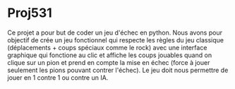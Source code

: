 # Proj531

Ce projet a pour but de coder un jeu d'échec en python.
Nous avons pour objectif de crée un jeu fonctionnel qui respecte les règles du jeu classique (déplacements + coups spéciaux comme le rock) avec une interface graphique qui fonctione au clic et affiche les coups jouables quand on clique sur un pion et prend en compte la mise en échec (force à jouer seulement les pions pouvant contrer l'échec).
Le jeu doit nous permettre de jouer en 1 contre 1 ou contre un IA.
